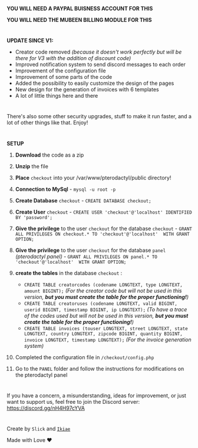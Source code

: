 **YOU WILL NEED A PAYPAL BUISNESS ACCOUNT FOR THIS**

**YOU WILL NEED THE MUBEEN BILLING MODULE FOR THIS**

#

**UPDATE SINCE V1:**

- Creator code removed *(because it doesn't work perfectly but will be there for V3 with the addition of discount code)*<br>
- Improved notification system to send discord messages to each order<br>
- Improvement of the configuration file<br>
- Improvement of some parts of the code<br>
- Added the possibility to easily customize the design of the pages<br>
- New design for the generation of invoices with 6 templates<br>
- A lot of little things here and there<br>

#

There's also some other security upgrades, stuff to make it run faster, and a lot of other things like that. Enjoy!

#

**SETUP**

1. **Download** the code as a zip
2. **Unzip** the file
3. **Place** `checkout` into your /var/www/pterodactyl/public directory!

4. **Connection to MySql** - ```mysql -u root -p```
5. **Create Database** `checkout` - ```CREATE DATABASE checkout;```
6. **Create User** `checkout` - ```CREATE USER 'checkout'@'localhost' IDENTIFIED BY 'password';```
7. **Give the privilege** to the user `checkout` for the database `checkout` - ```GRANT ALL PRIVILEGES ON checkout.* TO 'checkout'@'localhost'  WITH GRANT OPTION;```
8. **Give the privilege** to the user `checkout` for the database `panel` *(pterodactyl panel)* - ```GRANT ALL PRIVILEGES ON panel.* TO 'checkout'@'localhost'  WITH GRANT OPTION;```
9. **create the tables** in the database `checkout` :
	- ```CREATE TABLE creatorcodes (codename LONGTEXT, type LONGTEXT, amount BIGINT);``` *(For the creator code but will not be used in this version, __but you must create the table for the proper functioning!__)*<br>
	- ```CREATE TABLE creatoruses (codename LONGTEXT, valid BIGINT, userid BIGINT, timestamp BIGINT, ip LONGTEXT);``` *(To have a trace of the codes used but will not be used in this version, __but you must create the table for the proper functioning!__)*<br>
	- ```CREATE TABLE invoices (touser LONGTEXT, street LONGTEXT, state LONGTEXT, country LONGTEXT, zipcode BIGINT, quantity BIGINT, invoice LONGTEXT, timestamp LONGTEXT);``` *(For the invoice generation system)* <br>
10. Completed the configuration file in `/checkout/config.php`
11. Go to the `PANEL` folder and follow the instructions for modifications on the pterodactyl panel

#

If you have a concern, a misunderstanding, ideas for improvement, or just want to support us, feel free to join the Discord server: https://discord.gg/nH4H97cYVA

#

Create by `Slick` and <a href="https://www.buymeacoffee.com/ikiae">`Ikiae`</a>

Made with Love ❤️

